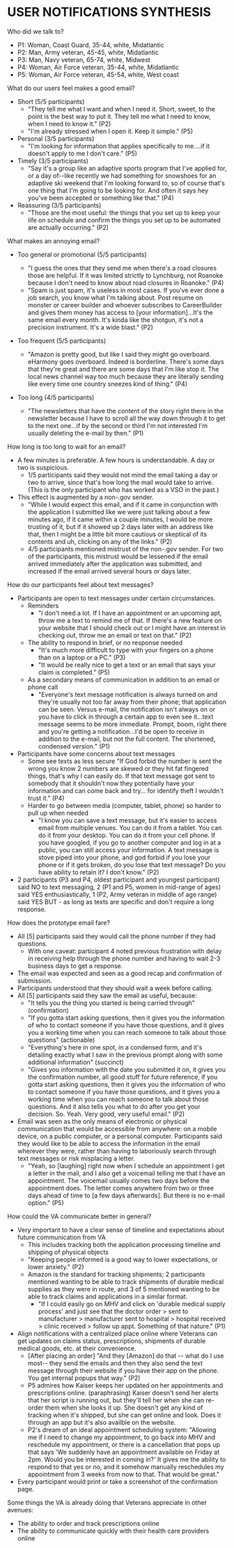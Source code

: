 # USER NOTIFICATIONS SYNTHESIS

Who did we talk to?

- P1: Woman, Coast Guard, 35-44, white, Midatlantic
- P2: Man, Army veteran, 45-45, white, Midatlantic
- P3: Man, Navy veteran, 65-74, white, Midwest
- P4: Woman, Air Force veteran, 35-44, white, Midatlantic
- P5: Woman, Air Force veteran, 45-54, white, West coast

What do our users feel makes a good email?

- Short (5/5 participants)
  - "They tell me what I want and when I need it. Short, sweet, to the point is the best way to put it. They tell me what I need to know, when I need to know it." (P2)
  - "I'm already stressed when I open it. Keep it simple." (P5)
- Personal (3/5 participants)
  - "I'm looking for information that applies specifically to me….if it doesn't apply to me I don't care." (P5)
- Timely (3/5 participants)
  - "Say it's a group like an adaptive sports program that I've applied for, or a day of--like recently we had something for snowshoes for an adaptive ski weekend that I'm looking forward to, so of course that's one thing that I'm going to be looking for. And often it says hey you've been accepted or something like that." (P4)
- Reassuring (3/5 participants)
  - "Those are the most useful: the things that you set up to keep your life on schedule and confirm the things you set up to be automated are actually occurring." (P2)

What makes an annoying email?

- Too general or promotional (5/5 participants)
  - "I guess the ones that they send me when there's a road closures those are helpful. If it was limited strictly to Lynchburg, not Roanoke because I don't need to know about road closures in Roanoke." (P4)
  - "Spam is just spam, it's useless in most cases. If you've ever done a job search, you know what I'm talking about. Post resume on monster or career builder and whoever subscribes to CareerBuilder and gives them money has access to [your information]...It's the same email every month. It's kinda like the shotgun, it's not a precision instrument. It's a wide blast." (P2)
- Too frequent (5/5 participants)
  - "Amazon is pretty good, but like I said they might go overboard. eHarmony goes overboard. Indeed is borderline. There's some days that they're great and there are some days that I'm like stop it. The local news channel way too much because they are literally sending like every time one country sneezes kind of thing." (P4)


- Too long (4/5 participants)
  - "The newsletters that have the content of the story right there in the newsletter because I have to scroll all the way down through it to get to the next one…if by the second or third I'm not interested I'm usually deleting the e-mail by then." (P1)

How long is too long to wait for an email?

- A few minutes is preferable. A few hours is understandable. A day or two is suspicious.
  - 1/5 participants said they would not mind the email taking a day or two to arrive, since that's how long the mail would take to arrive. (This is the only participant who has worked as a VSO in the past.)
- This effect is augmented by a non-.gov sender.
  - "While I would expect this email, and if it came in conjunction with the application I submitted like we were just talking about a few minutes ago, if it came within a couple minutes, I would be more trusting of it, but if it showed up 2 days later with an address like that, then I might be a little bit more cautious or skeptical of its contents and uh, clicking on any of the links." (P2)
  - 4/5 participants mentioned mistrust of the non-.gov sender. For two of the participants, this mistrust would be lessened if the email arrived immediately after the application was submitted, and increased if the email arrived several hours or days later.

How do our participants feel about text messages?

- Participants are open to text messages under certain circumstances.
  - Reminders 
    - "I don't need a lot. If I have an appointment or an upcoming apt, throw me a text to remind me of that. If there's a new feature on your website that I should check out or I might have an interest in checking out, throw me an email or text on that." (P2)
  - The ability to respond in brief, or no response needed
    - "It's much more difficult to type with your fingers on a phone than on a laptop or a PC." (P3)
    - "It would be really nice to get a text or an email that says your claim is completed." (P5)
  - As a secondary means of communication in addition to an email or phone call
     - "Everyone's text message notification is always turned on and they're usually not too far away from their phone; that application can be seen. Versus e-mail, the notification isn't always on or you have to click in through a certain app to even see it…text message seems to be more immediate. Prompt, boom, right there and you're getting a notification...I'd be open to receive in addition to the e-mail, but not the full content. The shortened, condensed version." (P1)
- Participants have some concerns about text messages
  - Some see texts as less secure
    "If God forbid the number is sent the wrong you know 2 numbers are skewed or they hit fat fingered things, that's why I can easily do. If that text message got sent to somebody that it shouldn't now they potentially have your information and can come back and try… for identify theft I wouldn't trust it." (P4)
  - Harder to go between media (computer, tablet, phone) so harder to pull up when needed
    - "I know you can save a text message, but it's easier to access email from multiple venues. You can do it from a tablet. You can do it from your desktop. You can do it from your cell phone. If you have googled, if you go to another computer and log in at a public, you can still access your information. A text message is stove piped into your phone, and god forbid if you lose your phone or if it gets broken, do you lose that text message? Do you have ability to retain it? I don't know." (P2)
- 2 participants (P3 and P4, oldest participant and youngest participant) said NO to text messaging, 2 (P1 and P5, women in mid-range of ages) said YES enthusiastically, 1 (P2, Army veteran in middle of age range) said YES BUT - as long as texts are specific and don't require a long response. 

How does the prototype email fare?

- All [5] participants said they would call the phone number if they had questions.
  - With one caveat: participant 4 noted previous frustration with delay in receiving help through the phone number and having to wait 2-3 business days to get a response.
- The email was expected and seen as a good recap and confirmation of submission.
- Participants understood that they should wait a week before calling.
- All [5] participants said they saw the email as useful, because:
  - "It tells you the thing you started is being carried through" (confirmation)
  - "If you gotta start asking questions, then it gives you the information of who to contact someone if you have those questions, and it gives you a working time when you can reach someone to talk about those questions" (actionable)
  - "Everything's here in one spot, in a condensed form, and it's detailing exactly what I saw in the previous prompt along with some additional information" (succinct)
  - "Gives you information with the date you submitted it on, it gives you the confirmation number, all good stuff for future reference, if you gotta start asking questions, then it gives you the information of who to contact someone if you have those questions, and it gives you a working time when you can reach someone to talk about those questions. And it also tells you what to do after you get your
    decision. So. Yeah. Very good, very useful email." (P2)
- Email was seen as the only means of electronic or physical communication that would be accessible from anywhere: on a mobile device, on a public computer, or a personal computer. Participants said they would like to be able to access the information in the email wherever they were, rather than having to laboriously search through text messages or risk misplacing a letter.
  - "Yeah, so [laughing] right now when I schedule an appointment I get a letter in the mail, and I also get a voicemail telling me that I have an appointment. The voicemail usually comes two days before the appointment does. The letter comes anywhere from two or three days ahead of time to [a few days afterwards]. But there is no e-mail option." (P5)

How could the VA communicate better in general?

- Very important to have a clear sense of timeline and expectations about future communication from VA
  - This includes tracking both the application processing timeline and shipping of physical objects
  - "Keeping people informed is a good way to lower expectations, or lower anxiety." (P2)
  - Amazon is the standard for tracking shipments; 2 participants mentioned wanting to be able to track shipments of durable medical supplies as they were in route, and 3 of 5 mentioned wanting to be able to track claims and applications in a similar format.
    - "If I could easily go on MHV and click on 'durable medical supply process' and just see that the doctor order > sent to manufacturer > manufacturer sent to hospital > hospital received > clinic received > follow up appt. Something of that nature." (P1)
- Align notifications with a centralized place online where Veterans can get updates on claims status, prescriptions, shipments of durable medical goods, etc. at their convenience. 
  - [After placing an order] "And they [Amazon] do that -- what do I use most-- they send the emails and then they also send the text message through their website if you have their app on the phone. You get internal popups that way." (P2)
  - P5 admires how Kaiser keeps her updated on her appointments and prescriptions online. (paraphrasing) Kaiser doesn't send her alerts that her script is running out, but they'll tell her when she can re-order them when she looks it up. She doesn't get any kind of tracking when it's shipped, but she can get online and look. Does it through an app but it's also availble on the website.
  - P2's dream of an ideal appointment scheduling system: "Allowing me if I need to change my appointment, to go back into MHV and reschedule my appointment, or there is a cancellation that pops up that says 'We suddenly have an appointment available on Friday at 2pm. Would you be interested in coming in?' It gives me the ability to respond to that yes or no, and it somehow manually reschedules my appointment from 3 weeks from now to that. That would be great."
- Every participant would print or take a screenshot of the confirmation page.

Some things the VA is already doing that Veterans appreciate in other avenues:
- The ability to order and track prescriptions online
- The ability to communicate quickly with their health care providers online


